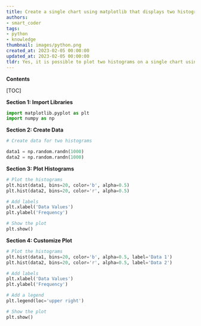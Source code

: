 ```yaml
---
title: Create a single chart using matplotlib that displays two histograms
authors:
- smart_coder
tags:
- python
- knowledge
thumbnail: images/python.png
created_at: 2023-02-05 00:00:00
updated_at: 2023-02-05 00:00:00
tldr: Yes, it is possible to plot two histograms on a single chart using matplotlib in Python by using the `plt.hist` function twice with different parameters.
---
```


**Contents**

[TOC]

**Section 1: Import Libraries**

```python
import matplotlib.pyplot as plt
import numpy as np
```

**Section 2: Create Data**

```python
# Create data for two histograms

data1 = np.random.randn(1000)
data2 = np.random.randn(1000)
```

**Section 3: Plot Histograms**

```python
# Plot the histograms
plt.hist(data1, bins=20, color='b', alpha=0.5)
plt.hist(data2, bins=20, color='r', alpha=0.5)

# Add labels
plt.xlabel('Data Values')
plt.ylabel('Frequency')

# Show the plot
plt.show()
```

**Section 4: Customize Plot**

```python
# Plot the histograms
plt.hist(data1, bins=20, color='b', alpha=0.5, label='Data 1')
plt.hist(data2, bins=20, color='r', alpha=0.5, label='Data 2')

# Add labels
plt.xlabel('Data Values')
plt.ylabel('Frequency')

# Add a legend
plt.legend(loc='upper right')

# Show the plot
plt.show()
```
